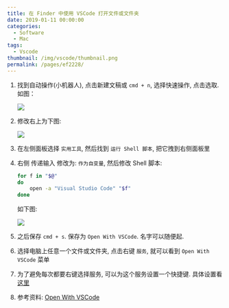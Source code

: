 ```yaml
---
title: 在 Finder 中使用 VSCode 打开文件或文件夹
date: 2019-01-11 00:00:00
categories: 
  - Software
  - Mac
tags: 
  - Vscode
thumbnail: /img/vscode/thumbnail.png
permalink: /pages/ef2228/
---
```


1. 找到自动操作(小机器人), 点击新建文稿或 `cmd + n`, 选择快速操作, 点击选取. 如图：

    ![](/img/vscode/018.png)

2. 修改右上为下图:

    ![](/img/vscode/019.png)

3. 在左侧面板选择 `实用工具`, 然后找到 `运行 Shell 脚本`, 把它拽到右侧面板里

4. 右侧 传递输入 修改为: `作为自变量`, 然后修改 Shell 脚本:

    ```zsh
    for f in "$@"
    do
        open -a "Visual Studio Code" "$f"
    done
    ```

    如下图:

    ![](/img/vscode/020.png)

5. 之后保存 `cmd + s`. 保存为 `Open With VSCode`. 名字可以随便起.

6. 选择电脑上任意一个文件或文件夹, 点击右键 `服务`, 就可以看到 `Open With VSCode` 菜单

7. 为了避免每次都要右键选择服务, 可以为这个服务设置一个快捷键. 具体设置看[这里](https://tsz.now.sh/2018/04/25/iterm2-usage-and-skills/#toc-heading-24)

8. 参考资料: [Open With VSCode](https://blog.csdn.net/u013069892/article/details/83147239)
